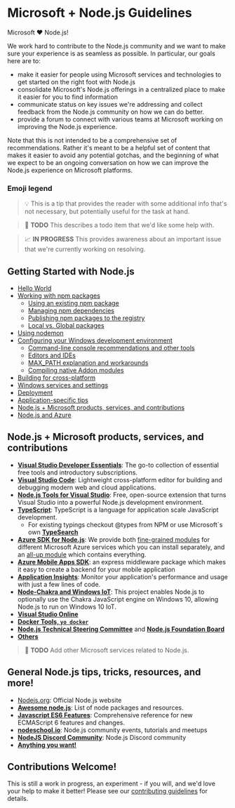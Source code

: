 # Microsoft + Node.js Guidelines
Microsoft :heart: Node.js!

We work hard to contribute to the Node.js community and we want to make sure your experience is as seamless as possible. In particular, our goals here are to:
* make it easier for people using Microsoft services and technologies to get started on the right foot with Node.js
* consolidate Microsoft's Node.js offerings in a centralized place to make it easier for you to find information
* communicate status on key issues we're addressing and collect feedback from the Node.js community on how we can do better.
* provide a forum to connect with various teams at Microsoft working on improving the Node.js experience.

Note that this is not intended to be a comprehensive set of recommendations. Rather it's meant to be a helpful set of content that makes it easier to avoid any potential gotchas, and the beginning of what we expect to be an ongoing conversation on how we can improve the Node.js experience on Microsoft platforms.

### Emoji legend

> :bulb: This is a tip that provides the reader with some additional info that's not necessary, but potentially useful for the task at hand.

> :triangular_flag_on_post: **TODO** This describes a todo item that we'd like some help with.

> :chart_with_upwards_trend: **IN PROGRESS** This provides awareness about an important issue that we're currently working on resolving.

## Getting Started with Node.js
* [Hello World](getting-started.md)
* [Working with npm packages](getting-started.md#working-with-npm-packages)
  * [Using an existing npm package](getting-started.md#using-an-existing-npm-package)
  * [Managing npm dependencies](getting-started.md#managing-npm-dependencies)
  * [Publishing npm packages to the registry](getting-started.md#publishing-npm-packages-to-the-registry)
  * [Local vs. Global packages](getting-started.md#local-vs-global-packages)
* [Using nodemon](getting-started.md#using-nodemon)
* [Configuring your Windows development environment](windows-environment.md#configuring-your-windows-development-environment)
  * [Command-line console recommendations and other tools](windows-environment.md#command-line-console-and-other-useful-tools)
  * [Editors and IDEs](windows-environment.md#editors-and-ides)
  * [MAX_PATH explanation and workarounds](windows-environment.md#max_path-explanation-and-workarounds)
  * [Compiling native Addon modules](windows-environment.md#compiling-native-addon-modules)
* [Building for cross-platform](building-for-cross-platform.md)
* [Windows services and settings](windows-services-and-settings.md)
* [Deployment](deployment.md)
* [Application-specific tips](application-tips.md)
* [Node.js + Microsoft products, services, and contributions](README.md#nodejs--microsoft-products-services-and-contributions)
* [Node.js and Azure](azure.md)

## Node.js + Microsoft products, services, and contributions
* [**Visual Studio Developer Essentials**](https://www.visualstudio.com/products/visual-studio-dev-essentials-vs): The go-to collection of essential free tools and introductory subscriptions.
* [**Visual Studio Code**](https://code.visualstudio.com/): Lightweight cross-platform editor for building and debugging modern web and cloud applications.
* [**Node.js Tools for Visual Studio**](https://www.visualstudio.com/features/node-js-vs): Free, open-source extension that turns Visual Studio into a powerful Node.js development environment.
* [**TypeScript**](https://www.npmjs.com/package/typescript): TypeScript is a language for application scale JavaScript development.
  * For existing typings checkout @types from NPM or use Microsoft´s own [**TypeSearch**](https://microsoft.github.io/TypeSearch/)
* [**Azure SDK for Node.js**](https://github.com/Azure/azure-sdk-for-node#readme): We provide both [fine-grained modules](https://www.npmjs.com/~windowsazure) for different Microsoft Azure services which you can install separately, and an [all-up module](https://www.npmjs.com/package/azure) which contains everything.
* [**Azure Mobile Apps SDK**](https://github.com/Azure/azure-mobile-apps-node): an express middleware package which makes it easy to create a backend for your mobile application
* [**Application Insights**](https://www.npmjs.com/~msftapplicationinsights): Monitor your application's performance and usage with just a few lines of code.
* [**Node-Chakra and Windows IoT**](https://github.com/Microsoft/node#readme): This project enables Node.js to optionally use the Chakra JavaScript engine on Windows 10, allowing Node.js to run on Windows 10 IoT.
* [**Visual Studio Online**](https://www.npmjs.com/~vsonline)
* [**Docker Tools, `yo docker`**](https://github.com/Microsoft/DockerToolsDocs#yo-docker)
* [**Node.js Technical Steering Committee**](https://nodejs.org/en/foundation/tsc/) and [**Node.js Foundation Board**](https://nodejs.org/en/foundation/board/)
* [**Others**](https://www.npmjs.com/~microsoft)

> :triangular_flag_on_post: **TODO** Add other Microsoft services related to Node.js.


## General Node.js tips, tricks, resources, and more!
* [Nodejs.org](https://nodejs.org): Official Node.js website
* [**Awesome node.js**](https://github.com/sindresorhus/awesome-nodejs): List of node packages and resources.
* [**Javascript ES6 Features**](https://github.com/lukehoban/es6features): Comprehensive reference for new ECMAScript 6 features and changes.
* [**nodeschool.io**](https://nodeschool.io/): Node.js community events, tutorials and meetups
* [**NodeJS Discord Community**](https://discord.gg/Uaq5RHu): Node.js Discord community
* [**Anything you want!**](CONTRIBUTING.md)


## Contributions Welcome!
This is still a work in progress, an experiment - if you will, and we'd love your help to make it better! Please see our [contributing guidelines](CONTRIBUTING.md) for details.
